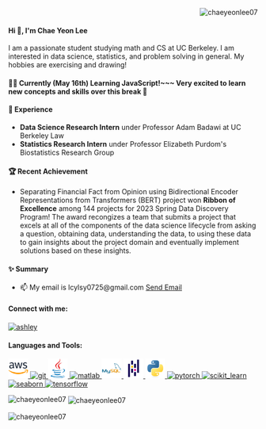 <p align="right"> <img src="https://komarev.com/ghpvc/?username=chaeyeonlee07&label=Profile%20views&color=0e75b6&style=flat" alt="chaeyeonlee07" /> </p>
<h4 align="left">Hi 👋, I'm Chae Yeon Lee</h4>
<p1 align="left"> I am a passionate student studying math and CS at UC Berkeley. I am interested in data science, statistics, and problem solving in general. My hobbies are exercising and drawing!</p1>

<h4 align="left"> 🍠🥟 Currently (May 16th) Learning JavaScript!~~~ Very excited to learn new concepts and skills over this break 🍩
 <h4 align="left"> 💫 Experience </h4>
<ul>
  <li><b>Data Science Research Intern</b> under Professor Adam Badawi at UC Berkeley Law</li>
  <li><b>Statistics Research Intern</b> under Professor Elizabeth Purdom's Biostatistics Research Group</li>
</ul> 
 
<h4 align="left"> 🏆 Recent Achievement </h4>

<ul> 
<li> Separating Financial Fact from Opinion using Bidirectional Encoder Representations from Transformers (BERT) project won <strong>Ribbon of Excellence</strong> among 144 projects for 2023 Spring Data Discovery Program! The award recongizes a team that submits a project that excels at all of the components of the data science lifecycle from asking a question, obtaining data, understanding the data, to using these data to gain insights about the project domain and eventually implement solutions based on these insights.  
</ul>  

 
<h4 align="left"> ✨ Summary </h4> 
<ul>
<!-- <li>📝 I write notes on <a href="https://hackmd.io/@lcylsy072">HackMd</a></li> -->
 
<li> 📫 My email is lcylsy0725@gmail.com <a href = "mailto: lcylsy0725@gmail.com">Send Email</a> </li>
</ul>
<h4 align="left">Connect with me:</h4>
<p align="left">
<a href= https://www.kaggle.com/lcylsy0725 target="blank"><img align="center" src="https://raw.githubusercontent.com/rahuldkjain/github-profile-readme-generator/master/src/images/icons/Social/kaggle.svg" alt="ashley" height="30" width="40" /></a>
</p>

<h4 align="left">Languages and Tools:</h4>
<p align="left"> <a href="https://aws.amazon.com" target="_blank" rel="noreferrer"> <img src="https://raw.githubusercontent.com/devicons/devicon/master/icons/amazonwebservices/amazonwebservices-original-wordmark.svg" alt="aws" width="40" height="40"/> </a> <a href="https://git-scm.com/" target="_blank" rel="noreferrer"> <img src="https://www.vectorlogo.zone/logos/git-scm/git-scm-icon.svg" alt="git" width="40" height="40"/> </a> <a href="https://www.java.com" target="_blank" rel="noreferrer"> <img src="https://raw.githubusercontent.com/devicons/devicon/master/icons/java/java-original.svg" alt="java" width="40" height="40"/> </a> <a href="https://www.mathworks.com/" target="_blank" rel="noreferrer"> <img src="https://upload.wikimedia.org/wikipedia/commons/2/21/Matlab_Logo.png" alt="matlab" width="40" height="40"/> </a> <a href="https://www.mysql.com/" target="_blank" rel="noreferrer"> <img src="https://raw.githubusercontent.com/devicons/devicon/master/icons/mysql/mysql-original-wordmark.svg" alt="mysql" width="40" height="40"/> </a> <a href="https://pandas.pydata.org/" target="_blank" rel="noreferrer"> <img src="https://raw.githubusercontent.com/devicons/devicon/2ae2a900d2f041da66e950e4d48052658d850630/icons/pandas/pandas-original.svg" alt="pandas" width="40" height="40"/> </a> <a href="https://www.python.org" target="_blank" rel="noreferrer"> <img src="https://raw.githubusercontent.com/devicons/devicon/master/icons/python/python-original.svg" alt="python" width="40" height="40"/> </a> <a href="https://pytorch.org/" target="_blank" rel="noreferrer"> <img src="https://www.vectorlogo.zone/logos/pytorch/pytorch-icon.svg" alt="pytorch" width="40" height="40"/> </a> <a href="https://scikit-learn.org/" target="_blank" rel="noreferrer"> <img src="https://upload.wikimedia.org/wikipedia/commons/0/05/Scikit_learn_logo_small.svg" alt="scikit_learn" width="40" height="40"/> </a> <a href="https://seaborn.pydata.org/" target="_blank" rel="noreferrer"> <img src="https://seaborn.pydata.org/_images/logo-mark-lightbg.svg" alt="seaborn" width="40" height="40"/> </a> <a href="https://www.tensorflow.org" target="_blank" rel="noreferrer"> <img src="https://www.vectorlogo.zone/logos/tensorflow/tensorflow-icon.svg" alt="tensorflow" width="40" height="40"/> </a> </p>

<p><img align="left" src="https://github-readme-stats.vercel.app/api/top-langs?username=chaeyeonlee07&show_icons=true&locale=en&layout=compact" alt="chaeyeonlee07" /></p>

<p>&nbsp;<img align="center" src="https://github-readme-stats.vercel.app/api?username=chaeyeonlee07&show_icons=true&locale=en" alt="chaeyeonlee07" /></p>

<p><img align="center" src="https://github-readme-streak-stats.herokuapp.com/?user=chaeyeonlee07&" alt="chaeyeonlee07" /></p>

